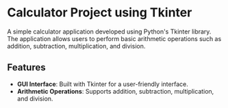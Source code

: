 # Calculator Project using Tkinter

A simple calculator application developed using Python's Tkinter library. The application allows users to perform basic arithmetic operations such as addition, subtraction, multiplication, and division.

## Features

- **GUI Interface**: Built with Tkinter for a user-friendly interface.
- **Arithmetic Operations**: Supports addition, subtraction, multiplication, and division.
